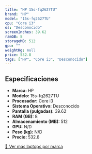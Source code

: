 ```yaml
---
title: "HP 15s-fq2627TU"
brand: "HP"
model: "15s-fq2627TU"
cpu: "Core i3"
os: "Desconocido"
screenInches: 39.62
ramGB: 8
storageMB: 512
gpu: ""
weightKg: null
price: 532.8
tags: ["HP", "Core i3", "Desconocido"]
---
```

## Especificaciones

- **Marca:** HP
- **Modelo:** 15s-fq2627TU
- **Procesador:** Core i3
- **Sistema Operativo:** Desconocido
- **Pantalla (pulgadas):** 39.62
- **RAM (GB):** 8
- **Almacenamiento (MB):** 512
- **GPU:** N/D
- **Peso (kg):** N/D
- **Precio:** 532.8

[:rocket: Ver más laptops por marca](/brand/hp)

